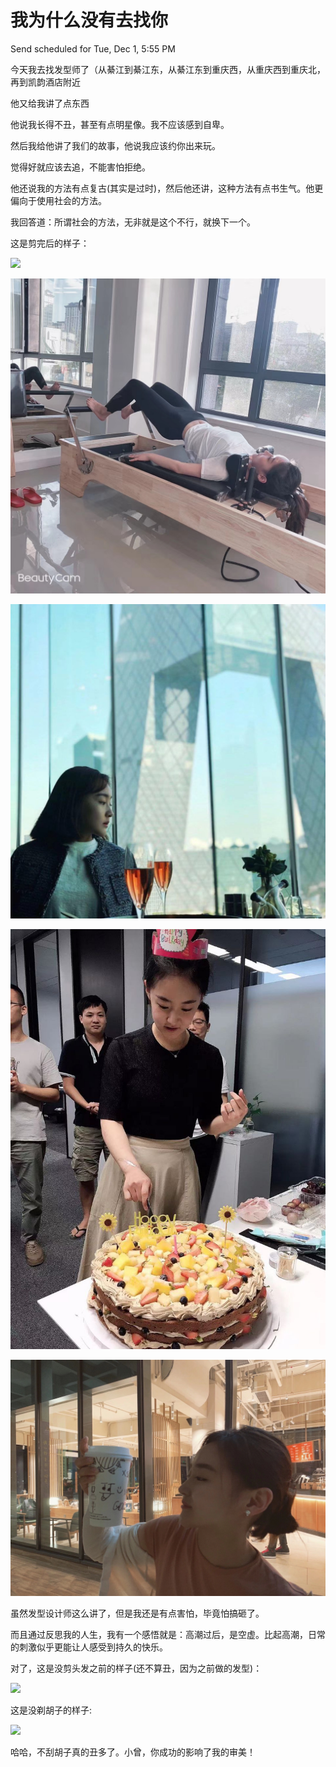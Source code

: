 # 我为什么没有去找你

Send scheduled for Tue, Dec 1, 5:55 PM



今天我去找发型师了（从綦江到綦江东，从綦江东到重庆西，从重庆西到重庆北，再到凯韵酒店附近



他又给我讲了点东西

他说我长得不丑，甚至有点明星像。我不应该感到自卑。

然后我给他讲了我们的故事，他说我应该约你出来玩。

觉得好就应该去追，不能害怕拒绝。

他还说我的方法有点复古(其实是过时)，然后他还讲，这种方法有点书生气。他更偏向于使用社会的方法。

我回答道：所谓社会的方法，无非就是这个不行，就换下一个。



这是剪完后的样子：

![](<../../.gitbook/assets/image (1).png>)

![](<../../.gitbook/assets/image (12).png>)

![](<../../.gitbook/assets/image (10).png>)

![](<../../.gitbook/assets/image (15).png>)

![](<../../.gitbook/assets/image (18).png>)



虽然发型设计师这么讲了，但是我还是有点害怕，毕竟怕搞砸了。

而且通过反思我的人生，我有一个感悟就是：高潮过后，是空虚。比起高潮，日常的刺激似乎更能让人感受到持久的快乐。



对了，这是没剪头发之前的样子(还不算丑，因为之前做的发型)：

![](<../../.gitbook/assets/image (3).png>)



这是没剃胡子的样子:

![](<../../.gitbook/assets/image (8).png>)



哈哈，不刮胡子真的丑多了。小曾，你成功的影响了我的审美！

